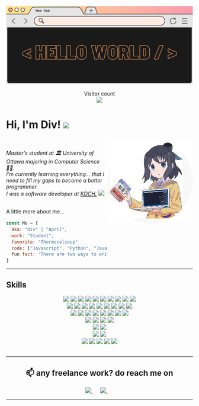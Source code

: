   <img src="Assets/_hello world  (1) 4.30.28 PM (1).png">
  <p align="center"> 
    Visitor count<br>
    <img src="https://profile-counter.glitch.me/divu0804/count.svg" />
  </p>

  <h1>
    Hi, I'm Div! 
    <img src="https://media.giphy.com/media/mGcNjsfWAjY5AEZNw6/giphy.gif" width="50"></h2>
  </h1>


  <img align='right' src="Assets/img.png" width="230" >  


  <p><em>
    Master's student at 🏛 University of Ottawa majoring in Computer Science👩‍🎓.<br>
    I’m currently learning everything... that I need to fill my gaps to become a better programmer.<br>
    I was a software developer at <a href="https://www.kochind.com/">KOCH.</a>
    <img src="https://media.giphy.com/media/WUlplcMpOCEmTGBtBW/giphy.gif" width="30"> 
  </em></p>
  

  <br>
  A little more about me...  

  ```javascript
  const Me = {
    aka: "Div" | "April",
    work: "Student",
    favorite: "Thermocolsoup"
    code: ["Javascript", "Python", "Java", "PHP"],
    fun fact: "There are two ways to write error-free programs; only the third one works"
  }
  ```

  <hr>

  ## Skills

  <div align="center">
  <!-- Programming Languages -->
  <img src="https://img.shields.io/badge/java-%23ED8B00.svg?&style=for-the-badge&logo=java&logoColor=white"/>
  <img src="https://img.shields.io/badge/node.js%20-%2343853D.svg?&style=for-the-badge&logo=node.js&logoColor=white"/>
  <img src="https://img.shields.io/badge/javascript%20-%23323330.svg?&style=for-the-badge&logo=javascript&logoColor=%23F7DF1E"/>
  <img src="https://img.shields.io/badge/typescript%20-%23007ACC.svg?&style=for-the-badge&logo=typescript&logoColor=white"/>
  <img src="https://img.shields.io/badge/c-%2300599C.svg?&style=for-the-badge&logo=c&logoColor=white"/>
  <img src="https://img.shields.io/badge/python%20-%2314354C.svg?&style=for-the-badge&logo=python&logoColor=white"/>
  <img src="https://img.shields.io/badge/html5%20-%23E34F26.svg?&style=for-the-badge&logo=html5&logoColor=white"/>
  <img src="https://img.shields.io/badge/css3%20-%231572B6.svg?&style=for-the-badge&logo=css3&logoColor=white"/>
  <img src="https://img.shields.io/badge/php-%23777BB4.svg?&style=for-the-badge&logo=php&logoColor=white"/>
  <img src="https://img.shields.io/badge/sql-%2300f.svg?&style=for-the-badge&logo=mysql&logoColor=white"/>
</div>

<div align="center">
  <!-- Frameworks and Tech -->
  <img src="https://img.shields.io/badge/react%20-%2320232a.svg?&style=for-the-badge&logo=react&logoColor=%2361DAFB"/>
  <img src="https://img.shields.io/badge/three.js%20-%23000000.svg?&style=for-the-badge&logo=three.js&logoColor=white"/>
  <img src="https://img.shields.io/badge/laravel%20-%23FF2D20.svg?&style=for-the-badge&logo=laravel&logoColor=white"/>
  <img src="https://img.shields.io/badge/jest-%23C21325?style=for-the-badge&logo=jest&logoColor=white"/>
  <img src="https://img.shields.io/badge/flask-%23000000.svg?&style=for-the-badge&logo=flask&logoColor=white"/>
  <img src="https://img.shields.io/badge/serverless%20-%23FD5750.svg?&style=for-the-badge&logo=serverless&logoColor=white"/>
  <img src="https://img.shields.io/badge/xml-%23007700.svg?&style=for-the-badge&logo=xml&logoColor=white"/>
  <img src="https://img.shields.io/badge/ajax-%23FF4500.svg?&style=for-the-badge&logo=ajax&logoColor=white"/>
  <img src="https://img.shields.io/badge/jquery-%230769AD.svg?&style=for-the-badge&logo=jquery&logoColor=white"/>
</div>

<div align="center">
  <!-- Cloud Technologies -->
  <img src="https://img.shields.io/badge/aws%20-%23FF9900.svg?&style=for-the-badge&logo=amazon-aws&logoColor=white"/>
  <img src="https://img.shields.io/badge/google%20cloud%20platform%20-%23007ACC.svg?&style=for-the-badge&logo=google-cloud&logoColor=white"/>
  <img src="https://img.shields.io/badge/rest%20api-%23000000.svg?&style=for-the-badge&logo=rest&logoColor=white"/>
  <img src="https://img.shields.io/badge/postman-%23FF6C37.svg?&style=for-the-badge&logo=postman&logoColor=white"/>
  <img src="https://img.shields.io/badge/gitlab-%23FC6D26.svg?&style=for-the-badge&logo=gitlab&logoColor=white"/>
  <img src="https://img.shields.io/badge/docker-%232496ED.svg?&style=for-the-badge&logo=docker&logoColor=white"/>
  <img src="https://img.shields.io/badge/datadog-%23632CA6.svg?style=for-the-badge&logo=datadog&logoColor=white"/>
  <img src="https://img.shields.io/badge/sql%20server-%23CC2927.svg?&style=for-the-badge&logo=microsoft-sql-server&logoColor=white"/>
</div>

<div align="center">
  <!-- Tools and Version Control -->
  <img src="https://img.shields.io/badge/vs%20code-%23007ACC.svg?&style=for-the-badge&logo=visual-studio-code&logoColor=white"/>
  <img src="https://img.shields.io/badge/pycharm-%23000000.svg?&style=for-the-badge&logo=pycharm&logoColor=white"/>
  <img src="https://img.shields.io/badge/eclipse%20ide-%232C2255.svg?&style=for-the-badge&logo=eclipse-ide&logoColor=white"/>
  <img src="https://img.shields.io/badge/git-%23F05033.svg?&style=for-the-badge&logo=git&logoColor=white"/>
</div>

<div align="center">
  <!-- Database Systems -->
  <img src="https://img.shields.io/badge/mysql-%2300f.svg?&style=for-the-badge&logo=mysql&logoColor=white"/>
  <img src="https://img.shields.io/badge/mongodb-%2347A248.svg?&style=for-the-badge&logo=mongodb&logoColor=white"/>
</div>

<div align="center">
  <!-- Testing -->
  <img src="https://img.shields.io/badge/unit%20testing-%23501BCC.svg?&style=for-the-badge"/>
  <img src="https://img.shields.io/badge/integration%20testing-%23000000.svg?&style=for-the-badge"/>
</div>

<div align="center">
  <!-- Other Skills -->
  <img src="https://img.shields.io/badge/power%20automate-%230078D4.svg?&style=for-the-badge&logo=microsoft-power-automate&logoColor=white"/>
  <img src="https://img.shields.io/badge/power%20bi-%23F2C811.svg?&style=for-the-badge&logo=power-bi&logoColor=white"/>
  <img src="https://img.shields.io/badge/data%20analysis-%2312100E.svg?&style=for-the-badge"/>
  <img src="https://img.shields.io/badge/algorithms-%23000000.svg?&style=for-the-badge"/>
  <img src="https://img.shields.io/badge/dbms-%23000000.svg?&style=for-the-badge"/>
</div>


  <br>
  <hr>

  <h2  align="center">📫 any freelance work? do reach me on</h2>
  <p align="center">
    <a target="_blank"href="https://www.linkedin.com/in/divya-r-170906188">
    <img src="https://img.shields.io/badge/linkedin-%230077B5.svg?&style=for-the-badge&logo=linkedin&logoColor=white" />
    </a>
    &nbsp;&nbsp;&nbsp;&nbsp;
    <a href="mailto:84divr@gmail.com?subject=Hello%20Div,%20From%20Github">
    <img src="https://img.shields.io/badge/gmail-%23D14836.svg?&style=for-the-badge&logo=gmail&logoColor=white" />
    </a>
    &nbsp;&nbsp;&nbsp;&nbsp;
  </p>
  </h2>

  <hr>

  <!-- <img align="center" src="https://github-readme-streak-stats.herokuapp.com?user=divu0804&theme=vue-dark&hide_border=true&date_format=M%20j%5B%2C%20Y%5D" alt="My github stats" /> -->

  <!-- <img align="center" src="https://github-readme-stats.vercel.app/api?username=divu0804&show_icons=true&include_all_commits=true&theme=cobalt&hide_border=true" alt="My github stats" />  -->

  <!-- <img align="center" src="https://github-readme-stats.vercel.app/api/top-langs/?username=divu0804&layout=compact&theme=cobalt&hide_border=true" /> -->
